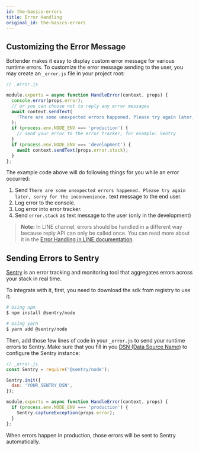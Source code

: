```yaml
---
id: the-basics-errors
title: Error Handling
original_id: the-basics-errors
---
```


## Customizing the Error Message

Bottender makes it easy to display custom error message for various runtime errors. To customize the error message sending to the user, you may create an `_error.js` file in your project root:

```js
// _error.js

module.exports = async function HandleError(context, props) {
  console.error(props.error);
  // or you can choose not to reply any error messages
  await context.sendText(
    'There are some unexpected errors happened. Please try again later, sorry for the inconvenience.'
  );
  if (process.env.NODE_ENV === 'production') {
    // send your error to the error tracker, for example: Sentry
  }
  if (process.env.NODE_ENV === 'development') {
    await context.sendText(props.error.stack);
  }
};
```

The example code above will do following things for you while an error occurred:

1. Send `There are some unexpected errors happened. Please try again later, sorry for the inconvenience.` text message to the end user.
2. Log error to the console.
3. Log error into error tracker.
4. Send `error.stack` as text message to the user (only in the development)

> **Note:** In LINE channel, errors should be handled in a different way because reply API can only be called once. You can read more about it in the [Error Handling in LINE documentation](channel-line-errors.md).

## Sending Errors to Sentry

[Sentry](https://sentry.io) is an error tracking and monitoring tool that aggregates errors across your stack in real time.

To integrate with it, first, you need to download the sdk from registry to use it:

```sh
# Using npm
$ npm install @sentry/node

# Using yarn
$ yarn add @sentry/node
```

Then, add those few lines of code in your `_error.js` to send your runtime errors to Sentry. Make sure that you fill in you [DSN (Data Source Name)](https://docs.sentry.io/error-reporting/quickstart/?platform=node) to configure the Sentry instance:

```js
// _error.js
const Sentry = require('@sentry/node');

Sentry.init({
  dsn: 'YOUR_SENTRY_DSN',
});

module.exports = async function HandleError(context, props) {
  if (process.env.NODE_ENV === 'production') {
    Sentry.captureException(props.error);
  }
};
```

When errors happen in production, those errors will be sent to Sentry automatically.
